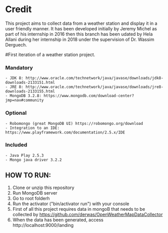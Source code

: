 # Credit

This project aims to collect data from a weather station and display it in a user friendly manner. It has been developed initially by Jeremy Michel as part of his internship in 2016 then this branch has been udated by Hela Allani during her internship in 2018 under the supervision of Dr. Wassim Derguech.

#First iteration of a weather station project.

### Mandatory
 	- JDK 8: http://www.oracle.com/technetwork/java/javase/downloads/jdk8-downloads-2133151.html
 	- JRE 8: http://www.oracle.com/technetwork/java/javase/downloads/jre8-downloads-2133155.html
 	- MongoDB 3.2.8: https://www.mongodb.com/download-center?jmp=nav#community

### Optional
 	- Robomongo (great MongoDB UI) https://robomongo.org/download
 	- Integration to an IDE: https://www.playframework.com/documentation/2.5.x/IDE

### Included
 	- Java Play 2.5.3
 	- Mongo java driver 3.2.2


## HOW TO RUN:

1. Clone or unzip this repository
2. Run MongoDB server
3. Go to root folderh
4. Run the activator ("bin/activator run") with your console
5. First of all this project requires data in mongoB that needs to be collected by https://github.com/derwas/OpenWeatherMapDataCollector
6. When the data has been generated, access http://localhost:9000/landing 
